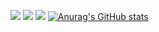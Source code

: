 ![](http://github-profile-summary-cards.vercel.app/api/cards/profile-details?username=kazu-321&theme=dark)
![](http://github-profile-summary-cards.vercel.app/api/cards/repos-per-language?username=kazu-321&theme=dark)
![](http://github-profile-summary-cards.vercel.app/api/cards/most-commit-language?username=kazu-321&theme=dark)
[![Anurag's GitHub stats](https://github-readme-stats.vercel.app/api?username=kazu-321)](https://github.com/anuraghazra/github-readme-stats)
